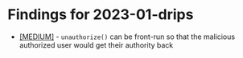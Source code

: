 # Findings for 2023-01-drips 

- [[MEDIUM]]([MEDIUM]-1568863552/README.md) - `unauthorize()` can be front-run so that the malicious authorized user would get their authority back
